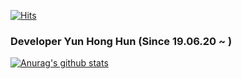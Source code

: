 [![Hits](https://hits.seeyoufarm.com/api/count/incr/badge.svg?url=https%3A%2F%2Fgithub.com%2Fharpuria)](https://hits.seeyoufarm.com)

### Developer Yun Hong Hun (Since 19.06.20 ~ )

[![Anurag's github stats](https://github-readme-stats.vercel.app/api?username=harpuria)](https://github.com/anuraghazra/github-readme-stats)
